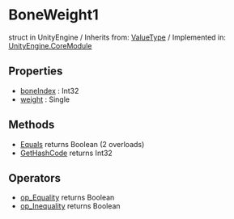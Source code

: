 # BoneWeight1
struct in UnityEngine
 / Inherits from: <a href="https://docs.unity3d.com/6000.0/Documentation/ScriptReference/ValueType.html" target="_blank">ValueType</a> / Implemented in: <a href="https://docs.unity3d.com/6000.0/Documentation/ScriptReference/UnityEngine.CoreModule.html" target="_blank">UnityEngine.CoreModule</a>
## Properties
- <a href="https://docs.unity3d.com/6000.0/Documentation/ScriptReference/BoneWeight1-boneIndex.html" target="_blank">boneIndex</a> : Int32
- <a href="https://docs.unity3d.com/6000.0/Documentation/ScriptReference/BoneWeight1-weight.html" target="_blank">weight</a> : Single
## Methods
- <a href="https://docs.unity3d.com/6000.0/Documentation/ScriptReference/BoneWeight1.Equals.html" target="_blank">Equals</a> returns Boolean (2 overloads)
- <a href="https://docs.unity3d.com/6000.0/Documentation/ScriptReference/BoneWeight1.GetHashCode.html" target="_blank">GetHashCode</a> returns Int32
## Operators
- <a href="https://docs.unity3d.com/6000.0/Documentation/ScriptReference/BoneWeight1.op_Equality.html" target="_blank">op_Equality</a> returns Boolean
- <a href="https://docs.unity3d.com/6000.0/Documentation/ScriptReference/BoneWeight1.op_Inequality.html" target="_blank">op_Inequality</a> returns Boolean
